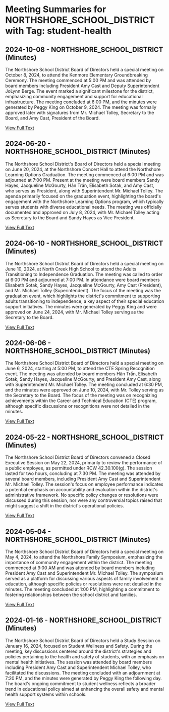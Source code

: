 # Meeting Summaries for NORTHSHORE_SCHOOL_DISTRICT with Tag: student-health

## 2024-10-08 - NORTHSHORE_SCHOOL_DISTRICT (Minutes)

The Northshore School District Board of Directors held a special meeting on October 8, 2024, to attend the Kenmore Elementary Groundbreaking Ceremony. The meeting commenced at 5:00 PM and was attended by board members including President Amy Cast and Deputy Superintendent JoLynn Berge. The event marked a significant milestone for the district, emphasizing community engagement and support for educational infrastructure. The meeting concluded at 6:00 PM, and the minutes were generated by Peggy King on October 9, 2024. The meeting was formally approved later with signatures from Mr. Michael Tolley, Secretary to the Board, and Amy Cast, President of the Board.

[View Full Text](https://raw.githubusercontent.com/VoronoiPerspectives/WashingtonStateSchoolBoardExplorer/refs/heads/main/data/countries/usa/states/wa/counties/snohomish/school_boards/northshore_school_district/2024/2024-10-08-minutes.txt)

## 2024-06-20 - NORTHSHORE_SCHOOL_DISTRICT (Minutes)

The Northshore School District's Board of Directors held a special meeting on June 20, 2024, at the Northshore Concert Hall to attend the Northshore Learning Options Graduation. The meeting commenced at 6:00 PM and was adjourned at 7:00 PM. Present at the meeting were board members Sandy Hayes, Jacqueline McGourty, Hân Trần, Elisabeth Sotak, and Amy Cast, who serves as President, along with Superintendent Mr. Michael Tolley. The agenda primarily focused on the graduation event, highlighting the board's engagement with the Northshore Learning Options program, which typically serves students with diverse educational needs. The meeting was officially documented and approved on July 8, 2024, with Mr. Michael Tolley acting as Secretary to the Board and Sandy Hayes as Vice President.

[View Full Text](https://raw.githubusercontent.com/VoronoiPerspectives/WashingtonStateSchoolBoardExplorer/refs/heads/main/data/countries/usa/states/wa/counties/snohomish/school_boards/northshore_school_district/2024/2024-06-20-minutes.txt)

## 2024-06-10 - NORTHSHORE_SCHOOL_DISTRICT (Minutes)

The Northshore School District Board of Directors held a special meeting on June 10, 2024, at North Creek High School to attend the Adults Transitioning to Independence Graduation. The meeting was called to order at 6:00 PM and adjourned at 7:00 PM. In attendance were board members Elisabeth Sotak, Sandy Hayes, Jacqueline McGourty, Amy Cast (President), and Mr. Michael Tolley (Superintendent). The focus of the meeting was the graduation event, which highlights the district's commitment to supporting adults transitioning to independence, a key aspect of their special education support initiatives. The minutes were generated by Peggy King and were approved on June 24, 2024, with Mr. Michael Tolley serving as the Secretary to the Board.

[View Full Text](https://raw.githubusercontent.com/VoronoiPerspectives/WashingtonStateSchoolBoardExplorer/refs/heads/main/data/countries/usa/states/wa/counties/snohomish/school_boards/northshore_school_district/2024/2024-06-10-minutes.txt)

## 2024-06-06 - NORTHSHORE_SCHOOL_DISTRICT (Minutes)

The Northshore School District Board of Directors held a special meeting on June 6, 2024, starting at 5:00 PM, to attend the CTE Spring Recognition event. The meeting was attended by board members Hân Trần, Elisabeth Sotak, Sandy Hayes, Jacqueline McGourty, and President Amy Cast, along with Superintendent Mr. Michael Tolley. The meeting concluded at 6:30 PM, and the minutes were approved on June 10, 2024, with Mr. Tolley serving as the Secretary to the Board. The focus of the meeting was on recognizing achievements within the Career and Technical Education (CTE) program, although specific discussions or recognitions were not detailed in the minutes.

[View Full Text](https://raw.githubusercontent.com/VoronoiPerspectives/WashingtonStateSchoolBoardExplorer/refs/heads/main/data/countries/usa/states/wa/counties/snohomish/school_boards/northshore_school_district/2024/2024-06-06-minutes.txt)

## 2024-05-22 - NORTHSHORE_SCHOOL_DISTRICT (Minutes)

The Northshore School District Board of Directors convened a Closed Executive Session on May 22, 2024, primarily to review the performance of a public employee, as permitted under RCW 42.30.100(g). The session lasted for two hours, concluding at 7:30 PM. The meeting was attended by several board members, including President Amy Cast and Superintendent Mr. Michael Tolley. The session's focus on employee performance indicates a potential emphasis on accountability and evaluation within the district's administrative framework. No specific policy changes or resolutions were discussed during this session, nor were any controversial topics raised that might suggest a shift in the district's operational policies.

[View Full Text](https://raw.githubusercontent.com/VoronoiPerspectives/WashingtonStateSchoolBoardExplorer/refs/heads/main/data/countries/usa/states/wa/counties/snohomish/school_boards/northshore_school_district/2024/2024-05-22-minutes.txt)

## 2024-05-04 - NORTHSHORE_SCHOOL_DISTRICT (Minutes)

The Northshore School District Board of Directors held a special meeting on May 4, 2024, to attend the Northshore Family Symposium, emphasizing the importance of community engagement within the district. The meeting commenced at 9:00 AM and was attended by board members including President Amy Cast and Superintendent Mr. Michael Tolley. The symposium served as a platform for discussing various aspects of family involvement in education, although specific policies or resolutions were not detailed in the minutes. The meeting concluded at 1:00 PM, highlighting a commitment to fostering relationships between the school district and families.

[View Full Text](https://raw.githubusercontent.com/VoronoiPerspectives/WashingtonStateSchoolBoardExplorer/refs/heads/main/data/countries/usa/states/wa/counties/snohomish/school_boards/northshore_school_district/2024/2024-05-04-minutes.txt)

## 2024-01-16 - NORTHSHORE_SCHOOL_DISTRICT (Minutes)

The Northshore School District Board of Directors held a Study Session on January 16, 2024, focused on Student Wellness and Safety. During the meeting, key discussions centered around the district's strategies and policies pertaining to the health and safety of students, with an emphasis on mental health initiatives. The session was attended by board members including President Amy Cast and Superintendent Michael Tolley, who facilitated the discussions. The meeting concluded with an adjournment at 7:20 PM, and the minutes were generated by Peggy King the following day. The board's ongoing commitment to student wellness reflects a broader trend in educational policy aimed at enhancing the overall safety and mental health support systems within schools.

[View Full Text](https://raw.githubusercontent.com/VoronoiPerspectives/WashingtonStateSchoolBoardExplorer/refs/heads/main/data/countries/usa/states/wa/counties/snohomish/school_boards/northshore_school_district/2024/2024-01-16-minutes.txt)

